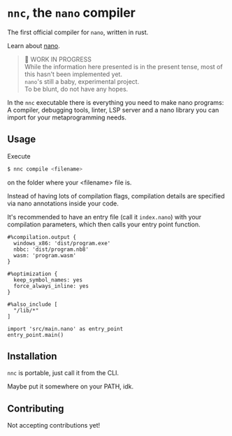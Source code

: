 # `nnc`, the `nano` compiler

The first official compiler for `nano`, written in rust.

Learn about [nano](http://mrpedrobraga.com/nano).

> 🚧 WORK IN PROGRESS  
> While the information here presented is in the present tense, most of this hasn't been implemented yet.  
> `nano`'s still a baby, experimental project.  
> To be blunt, do not have any hopes.

In the `nnc` executable there is everything you need to make nano programs: A compiler, debugging tools, linter, LSP server and a nano library you can import for your metaprogramming needs.

## Usage

Execute

```bash
$ nnc compile <filename>
```

on the folder where your &lt;filename&gt; file is.

Instead of having lots of compilation flags, compilation details are specified via nano annotations inside your code.

It's recommended to have an entry file (call it `index.nano`) with your compilation parameters, which then calls your entry point function.

```nano
#%compilation.output {
  windows_x86: 'dist/program.exe'
  nbbc: 'dist/program.nb8'
  wasm: 'program.wasm'
}

#%optimization {
  keep_symbol_names: yes
  force_always_inline: yes
}

#%also_include [
  "/lib/*"
]

import 'src/main.nano' as entry_point
entry_point.main()
```

## Installation

`nnc` is portable, just call it from the CLI.

Maybe put it somewhere on your PATH, idk.

## Contributing

Not accepting contributions yet!
